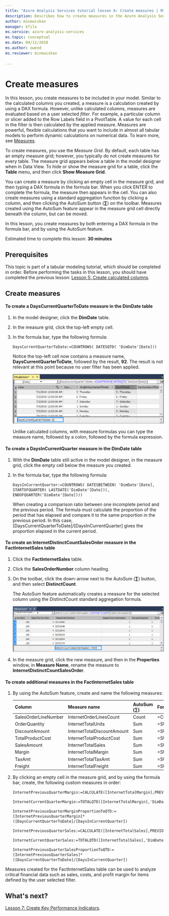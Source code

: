 ```yaml
---
title: "Azure Analysis Services tutorial lesson 6: Create measures | Microsoft Docs"
description: Describes how to create measures in the Azure Analysis Services tutorial project. 
author: minewiskan
manager: kfile
ms.service: azure-analysis-services
ms.topic: conceptual
ms.date: 04/12/2018
ms.author: owend
ms.reviewer: minewiskan

---
```

# Create measures

In this lesson, you create measures to be included in your model. Similar to the calculated columns you created, a measure is a calculation created by using a DAX formula. However, unlike calculated columns, measures are evaluated based on a user selected *filter*. For example, a particular column or slicer added to the Row Labels field in a PivotTable. A value for each cell in the filter is then calculated by the applied measure. Measures are powerful, flexible calculations that you want to include in almost all tabular models to perform dynamic calculations on numerical data. To learn more, see [Measures](https://docs.microsoft.com/sql/analysis-services/tabular-models/measures-ssas-tabular).
  
To create measures, you use the *Measure Grid*. By default, each table has an empty measure grid; however, you typically do not create measures for every table. The measure grid appears below a table in the model designer when in Data View. To hide or show the measure grid for a table, click the **Table** menu, and then click **Show Measure Grid**.  
  
You can create a measure by clicking an empty cell in the measure grid, and then typing a DAX formula in the formula bar. When you click ENTER to complete the formula, the measure then appears in the cell. You can also create measures using a standard aggregation function by clicking a column, and then clicking the AutoSum button (**∑**) on the toolbar. Measures created using the AutoSum feature appear in the measure grid cell directly beneath the column, but can be moved.  
  
In this lesson, you create measures by both entering a DAX formula in the formula bar, and by using the AutoSum feature.  
  
Estimated time to complete this lesson: **30 minutes**  
  
## Prerequisites  
This topic is part of a tabular modeling tutorial, which should be completed in order. Before performing the tasks in this lesson, you should have completed the previous lesson: [Lesson 5: Create calculated columns](../tutorials/aas-lesson-5-create-calculated-columns.md).  
  
## Create measures  
  
#### To create a DaysCurrentQuarterToDate measure in the DimDate table  
  
1.  In the model designer, click the **DimDate** table.  
  
2.  In the measure grid, click the top-left empty cell.  
  
3.  In the formula bar, type the following formula:  
  
    ```
    DaysCurrentQuarterToDate:=COUNTROWS( DATESQTD( 'DimDate'[Date])) 
    ```
  
    Notice the top-left cell now contains a measure name, **DaysCurrentQuarterToDate**, followed by the result, **92**. The result is not relevant at this point because no user filter has been applied.
    
      ![aas-lesson6-newmeasure](../tutorials/media/aas-lesson6-newmeasure.png) 
    
    Unlike calculated columns, with measure formulas you can type the measure name, followed by a colon, followed by the formula expression.

  
#### To create a DaysInCurrentQuarter measure in the DimDate table  
  
1.  With the **DimDate** table still active in the model designer, in the measure grid, click the empty cell below the measure you created.  
  
2.  In the formula bar, type the following formula:  
  
    ```
    DaysInCurrentQuarter:=COUNTROWS( DATESBETWEEN( 'DimDate'[Date], STARTOFQUARTER( LASTDATE('DimDate'[Date])), ENDOFQUARTER('DimDate'[Date])))
    ```
  
    When creating a comparison ratio between one incomplete period and the previous period. The formula must calculate the proportion of the period that has elapsed and compare it to the same proportion in the previous period. In this case, [DaysCurrentQuarterToDate]/[DaysInCurrentQuarter] gives the proportion elapsed in the current period.  
  
#### To create an InternetDistinctCountSalesOrder measure in the FactInternetSales table  
  
1.  Click the **FactInternetSales** table.   
  
2.  Click the **SalesOrderNumber** column heading.  
  
3.  On the toolbar, click the down-arrow next to the AutoSum (**∑**) button, and then select **DistinctCount**.  
  
    The AutoSum feature automatically creates a measure for the selected column using the DistinctCount standard aggregation formula.  
    
       ![aas-lesson6-newmeasure2](../tutorials/media/aas-lesson6-newmeasure2.png)
  
4.  In the measure grid, click the new measure, and then in the **Properties** window, in **Measure Name**, rename the measure to **InternetDistinctCountSalesOrder**. 
 
  
#### To create additional measures in the FactInternetSales table  
  
1.  By using the AutoSum feature, create and name the following measures:  

    |Column|Measure name|AutoSum (∑)|Formula|  
    |----------------|----------|-----------------|-----------|  
    |SalesOrderLineNumber|InternetOrderLinesCount|Count|=COUNTA([SalesOrderLineNumber])|  
    |OrderQuantity|InternetTotalUnits|Sum|=SUM([OrderQuantity])|  
    |DiscountAmount|InternetTotalDiscountAmount|Sum|=SUM([DiscountAmount])|  
    |TotalProductCost|InternetTotalProductCost|Sum|=SUM([TotalProductCost])|  
    |SalesAmount|InternetTotalSales|Sum|=SUM([SalesAmount])|  
    |Margin|InternetTotalMargin|Sum|=SUM([Margin])|  
    |TaxAmt|InternetTotalTaxAmt|Sum|=SUM([TaxAmt])|  
    |Freight|InternetTotalFreight|Sum|=SUM([Freight])|  
  
2.  By clicking an empty cell in the measure grid, and by using the formula bar, create,  the following custom measures in order:  
  
      ```
      InternetPreviousQuarterMargin:=CALCULATE([InternetTotalMargin],PREVIOUSQUARTER('DimDate'[Date]))
      ```
      
      ```
      InternetCurrentQuarterMargin:=TOTALQTD([InternetTotalMargin],'DimDate'[Date])
      ```
  
      ```
      InternetPreviousQuarterMarginProportionToQTD:=[InternetPreviousQuarterMargin]*([DaysCurrentQuarterToDate]/[DaysInCurrentQuarter])
      ```
  
      ```
      InternetPreviousQuarterSales:=CALCULATE([InternetTotalSales],PREVIOUSQUARTER('DimDate'[Date]))
      ```
  
      ```
      InternetCurrentQuarterSales:=TOTALQTD([InternetTotalSales],'DimDate'[Date])
      ```
      
      ```
      InternetPreviousQuarterSalesProportionToQTD:=[InternetPreviousQuarterSales]*([DaysCurrentQuarterToDate]/[DaysInCurrentQuarter])
      ```
  
Measures created for the FactInternetSales table can be used to analyze critical financial data such as sales, costs, and profit margin for items defined by the user selected filter.  
  
## What's next?
[Lesson 7: Create Key Performance Indicators](../tutorials/aas-lesson-7-create-key-performance-indicators.md).  

  
